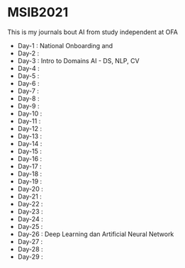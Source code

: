 # MSIB2021
This is my journals bout AI from study independent at OFA

* Day-1 : National Onboarding and 
* Day-2 : 
* Day-3 : Intro to Domains AI - DS, NLP, CV
* Day-4 : 
* Day-5 : 
* Day-6 : 
* Day-7 : 
* Day-8 : 
* Day-9 : 
* Day-10 : 
* Day-11 : 
* Day-12 : 
* Day-13 : 
* Day-14 : 
* Day-15 : 
* Day-16 : 
* Day-17 : 
* Day-18 : 
* Day-19 :
* Day-20 :
* Day-21 : 
* Day-22 : 
* Day-23 : 
* Day-24 : 
* Day-25 : 
* Day-26 : Deep Learning dan Artificial Neural Network
* Day-27 : 
* Day-28 : 
* Day-29 : 
